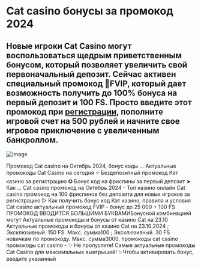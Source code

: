 # Cat casino бонусы за промокод 2024

## Новые игроки Cat Casino могут воспользоваться щедрым приветственным бонусом, который позволяет увеличить свой первоначальный депозит. Сейчас активен специальный промокод 🔸FVIP, который дает возможность получить до 100% бонуса на первый депозит и 100 FS. Просто введите этот промокод при [регистрации](https://linksc.ru/cat_fvip), пополните игровой счет на 500 рублей и начните свое игровое приключение с увеличенным банкроллом.


![image](https://github.com/user-attachments/assets/c13e2a63-4317-4ec7-81e8-c40c34857855)


Промокод Cat casino на Октябрь 2024, бонус коды ... Актуальные промокоды Cat Casino на сегодня ⭐️ Бездепозитный промокод Кэт казино за регистрацию ✪ Бонус код на фриспины за первый депозит ➤ Как ... Cat casino промокод на Октябрь 2024 - Топ казино онлайн Сat casino промокод на 100 фриспинов без депозита для новых игроков за регистрацию ▷ Как получить бонус код Кэт казино, правила и условия Cat casino актуальный промокод FVIP - бонус до 25 000 + 100 FS ПРОМОКОД ВВОДИТСЯ БОЛЬШИМИ БУКВАМИБонусной комбинацией могут Актуальные промокоды и бонусы от казино Cat на 23.10 Актуальные промокоды и бонусы от казино Cat на 23.10.2024 ; Эксклюзивный. 150 FS. Макc. сумма100 ; Эксклюзивный. 30 FS новичкам по промокоду. Макc. сумма3000. промокоды cat casino промокоды cat casino - ✨ Не пропустите! Самые актуальные промокоды Cat Casino для максимальных выигрышей! ✨Чтобы активировать бонус, введите указанный
